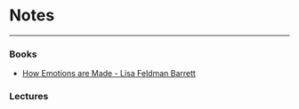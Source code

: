 # Notes

--------

### Books
-   [How Emotions are Made - Lisa Feldman Barrett](https://github.com/pstrawberriedev/notes/blob/master/books/how-emotions-are-made__lisa-feldman-barrett.md)

### Lectures

